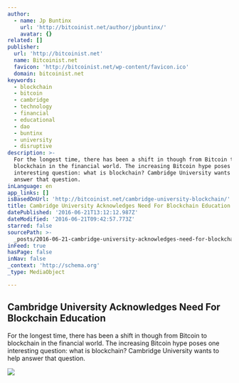 ```yaml
---
author:
  - name: Jp Buntinx
    url: 'http://bitcoinist.net/author/jpbuntinx/'
    avatar: {}
related: []
publisher:
  url: 'http://bitcoinist.net'
  name: Bitcoinist.net
  favicon: 'http://bitcoinist.net/wp-content/favicon.ico'
  domain: bitcoinist.net
keywords:
  - blockchain
  - bitcoin
  - cambridge
  - technology
  - financial
  - educational
  - dao
  - buntinx
  - university
  - disruptive
description: >-
  For the longest time, there has been a shift in though from Bitcoin to
  blockchain in the financial world. The increasing Bitcoin hype poses one
  interesting question: what is blockchain? Cambridge University wants to help
  answer that question.
inLanguage: en
app_links: []
isBasedOnUrl: 'http://bitcoinist.net/cambridge-university-blockchain/'
title: Cambridge University Acknowledges Need For Blockchain Education
datePublished: '2016-06-21T13:12:12.987Z'
dateModified: '2016-06-21T09:42:57.773Z'
starred: false
sourcePath: >-
  _posts/2016-06-21-cambridge-university-acknowledges-need-for-blockchain-educat.md
inFeed: true
hasPage: false
inNav: false
_context: 'http://schema.org'
_type: MediaObject

---
```

<article style=""><h1>Cambridge University Acknowledges Need For Blockchain Education</h1><p>For the longest time, there has been a shift in though from Bitcoin to blockchain in the financial world. The increasing Bitcoin hype poses one interesting question: what is blockchain? Cambridge University wants to help answer that question.</p><img src="http://bitcoinist.net/wp-content/uploads/2016/06/shutterstock_213333985.jpg" /></article>